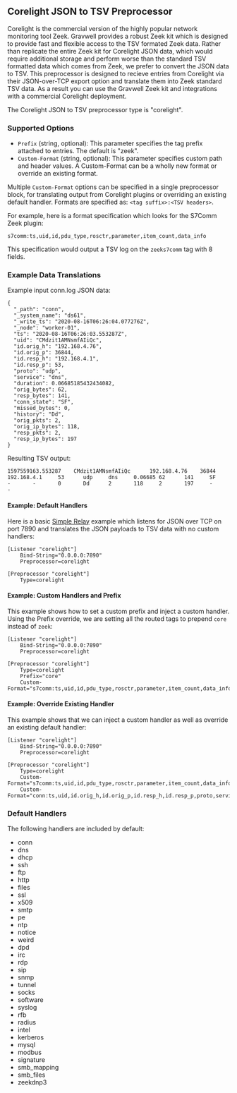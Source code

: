 ## Corelight JSON to TSV Preprocessor

Corelight is the commercial version of the highly popular network monitoring tool Zeek. Gravwell provides a robust Zeek kit which is designed to provide fast and flexible access to the TSV formated Zeek data.  Rather than replicate the entire Zeek kit for Corelight JSON data, which would require additional storage and perform worse than the standard TSV formatted data which comes from Zeek, we prefer to convert the JSON data to TSV. This preprocessor is designed to recieve entries from Corelight via their JSON-over-TCP export option and translate them into Zeek standard TSV data.  As a result you can use the Gravwell Zeek kit and integrations with a commercial Corelight deployment.

The Corelight JSON to TSV preprocessor type is "corelight".

### Supported Options

* `Prefix` (string, optional): This parameter specifies the tag prefix attached to entries.  The default is "zeek".
* `Custom-Format` (string, optional): This parameter specifies custom path and header values.  A Custom-Format can be a wholly new format or override an existing format.

Multiple `Custom-Format` options can be specified in a single preprocessor block, for translating output from Corelight plugins or overriding an existing default handler.  Formats are specified as: `<tag suffix>:<TSV headers>`.

For example, here is a format specification which looks for the S7Comm Zeek plugin:

```
s7comm:ts,uid,id,pdu_type,rosctr,parameter,item_count,data_info
```

This specification would output a TSV log on the `zeeks7comm` tag with 8 fields.

### Example Data Translations
Example input conn.log JSON data:
```
{
  "_path": "conn",
  "_system_name": "ds61",
  "_write_ts": "2020-08-16T06:26:04.077276Z",
  "_node": "worker-01",
  "ts": "2020-08-16T06:26:03.553287Z",
  "uid": "CMdzit1AMNsmfAIiQc",
  "id.orig_h": "192.168.4.76",
  "id.orig_p": 36844,
  "id.resp_h": "192.168.4.1",
  "id.resp_p": 53,
  "proto": "udp",
  "service": "dns",
  "duration": 0.06685185432434082,
  "orig_bytes": 62,
  "resp_bytes": 141,
  "conn_state": "SF",
  "missed_bytes": 0,
  "history": "Dd",
  "orig_pkts": 2,
  "orig_ip_bytes": 118,
  "resp_pkts": 2,
  "resp_ip_bytes": 197
}
```

Resulting TSV output:
```
1597559163.553287    CMdzit1AMNsmfAIiQc      192.168.4.76    36844   192.168.4.1     53      udp     dns     0.06685 62      141     SF      -       -       0       Dd      2       118     2       197     -       -
```

#### Example: Default Handlers

Here is a basic [Simple Relay](/#!ingesters/simple_relay.md) example which listens for JSON over TCP on port 7890 and translates the JSON payloads to TSV data with no custom handlers:

```
[Listener "corelight"]
	Bind-String="0.0.0.0:7890"
	Preprocessor=corelight

[Preprocessor "corelight"]
	Type=corelight

```

#### Example: Custom Handlers and Prefix

This example shows how to set a custom prefix and inject a custom handler. Using the Prefix override, we are setting all the routed tags to prepend `core` instead of `zeek`:

```
[Listener "corelight"]
	Bind-String="0.0.0.0:7890"
	Preprocessor=corelight

[Preprocessor "corelight"]
	Type=corelight
	Prefix="core"
	Custom-Format="s7comm:ts,uid,id,pdu_type,rosctr,parameter,item_count,data_info"

```

#### Example: Override Existing Handler

This example shows that we can inject a custom handler as well as override an existing default handler:

```
[Listener "corelight"]
	Bind-String="0.0.0.0:7890"
	Preprocessor=corelight

[Preprocessor "corelight"]
	Type=corelight
	Custom-Format="s7comm:ts,uid,id,pdu_type,rosctr,parameter,item_count,data_info"
	Custom-Format="conn:ts,uid,id.orig_h,id.orig_p,id.resp_h,id.resp_p,proto,service,duration"

```

### Default Handlers

The following handlers are included by default:

- conn
- dns
- dhcp
- ssh
- ftp
- http
- files
- ssl
- x509
- smtp
- pe
- ntp
- notice
- weird
- dpd
- irc
- rdp
- sip
- snmp
- tunnel
- socks
- software
- syslog
- rfb
- radius
- intel
- kerberos
- mysql
- modbus
- signature
- smb_mapping
- smb_files
- zeekdnp3

